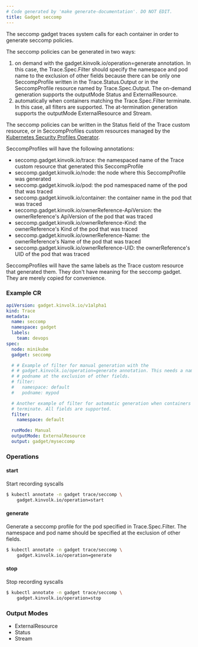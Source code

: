 ```yaml
---
# Code generated by 'make generate-documentation'. DO NOT EDIT.
title: Gadget seccomp
---
```


The seccomp gadget traces system calls for each container in order to generate
seccomp policies.

The seccomp policies can be generated in two ways:
1. on demand with the gadget.kinvolk.io/operation=generate annotation. In this
   case, the Trace.Spec.Filter should specify the namespace and pod name to the
   exclusion of other fields because there can be only one SeccompProfile
   written in the Trace.Status.Output or in the SeccompProfile resource named
   by Trace.Spec.Output. The on-demand generation supports the outputMode
   Status and ExternalResource.
2. automatically when containers matching the Trace.Spec.Filter terminate. In
   this case, all filters are supported. The at-termination generation supports
   the outputMode ExternalResource and Stream.

The seccomp policies can be written in the Status field of the Trace custom
resource, or in SeccompProfiles custom resources managed by the [Kubernetes
Security Profiles
Operator](https://github.com/kubernetes-sigs/security-profiles-operator).

SeccompProfiles will have the following annotations:

* seccomp.gadget.kinvolk.io/trace: the namespaced name of the Trace custom
  resource that generated this SeccompProfile
* seccomp.gadget.kinvolk.io/node: the node where this SeccompProfile was
  generated
* seccomp.gadget.kinvolk.io/pod: the pod namespaced name of the pod that was
  traced
* seccomp.gadget.kinvolk.io/container: the container name in the pod that was
  traced
* seccomp.gadget.kinvolk.io/ownerReference-ApiVersion: the ownerReference&#39;s
  ApiVersion of the pod that was traced
* seccomp.gadget.kinvolk.io/ownerReference-Kind: the ownerReference&#39;s Kind of the
  pod that was traced
* seccomp.gadget.kinvolk.io/ownerReference-Name: the ownerReference&#39;s Name of the
  pod that was traced
* seccomp.gadget.kinvolk.io/ownerReference-UID: the ownerReference&#39;s UID of the
  pod that was traced

SeccompProfiles will have the same labels as the Trace custom resource that
generated them. They don&#39;t have meaning for the seccomp gadget. They are
merely copied for convenience.


### Example CR

```yaml
apiVersion: gadget.kinvolk.io/v1alpha1
kind: Trace
metadata:
  name: seccomp
  namespace: gadget
  labels:
    team: devops
spec:
  node: minikube
  gadget: seccomp

  # # Example of filter for manual generation with the
  # # gadget.kinvolk.io/operation=generate annotation. This needs a namespace and
  # # podname at the exclusion of other fields.
  # filter:
  #   namespace: default
  #   podname: mypod

  # Another example of filter for automatic generation when containers
  # terminate. All fields are supported.
  filter:
    namespace: default

  runMode: Manual
  outputMode: ExternalResource
  output: gadget/myseccomp
```

### Operations


#### start

Start recording syscalls

```bash
$ kubectl annotate -n gadget trace/seccomp \
    gadget.kinvolk.io/operation=start
```
#### generate

Generate a seccomp profile for the pod specified in Trace.Spec.Filter. The
namespace and pod name should be specified at the exclusion of other fields.

```bash
$ kubectl annotate -n gadget trace/seccomp \
    gadget.kinvolk.io/operation=generate
```
#### stop

Stop recording syscalls

```bash
$ kubectl annotate -n gadget trace/seccomp \
    gadget.kinvolk.io/operation=stop
```

### Output Modes

* ExternalResource
* Status
* Stream
